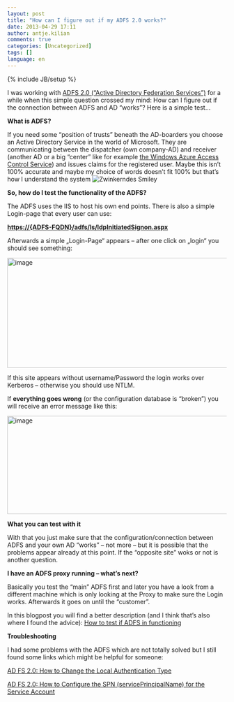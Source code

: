 ```yaml
---
layout: post
title: "How can I figure out if my ADFS 2.0 works?"
date: 2013-04-29 17:11
author: antje.kilian
comments: true
categories: [Uncategorized]
tags: []
language: en
---
```

{% include JB/setup %}
&nbsp;

I was working with <a href="http://technet.microsoft.com/en-us/library/adfs2(v=ws.10).aspx">ADFS 2.0 (“Active Directory Federation Services”)</a> for a while when this simple question crossed my mind: How can I figure out if the connection between ADFS and AD “works”? Here is a simple test…

<strong> </strong>

<strong>What is ADFS?</strong>

If you need some “position of trusts” beneath the AD-boarders you choose an Active Directory Service in the world of Microsoft. They are communicating between the dispatcher (own company-AD) and receiver (another AD or a big “center” like for example <a href="http://en.wikipedia.org/wiki/Access_Control_Service">the Windows Azure Access Control Service</a>) and issues claims for the registered user. Maybe this isn’t 100% accurate and maybe my choice of words doesn’t fit 100% but that’s how I understand the system <img class="wlEmoticon wlEmoticon-winkingsmile" style="border-style: none;" src="{{BASE_PATH}}/assets/wp-images-en/wlEmoticon-winkingsmile53.png" alt="Zwinkerndes Smiley" />

<strong> </strong>

<strong>So, how do I test the functionality of the ADFS?</strong>

The ADFS uses the IIS to host his own end points. There is also a simple Login-page that every user can use:

<strong><a href="https://%7badfs-fqdn%7d/adfs/ls/IdpInitiatedSignon.aspx">https://{ADFS-FQDN}/adfs/ls/IdpInitiatedSignon.aspx</a></strong>

Afterwards a simple „Login-Page“ appears – after one click on „login“ you should see something:

<img style="background-image: none; padding-left: 0px; padding-right: 0px; padding-top: 0px; border: 0px;" title="image" src="http://code-inside.de/blog/wp-content/uploads/image_thumb983.png" border="0" alt="image" width="558" height="252" />

If this site appears without username/Password the login works over Kerberos – otherwise you should use NTLM.

If <strong>everything goes wrong</strong> (or the configuration database is “broken”) you will receive an error message like this:

<img style="background-image: none; padding-left: 0px; padding-right: 0px; padding-top: 0px; border: 0px;" title="image" src="http://code-inside.de/blog/wp-content/uploads/image_thumb984.png" border="0" alt="image" width="550" height="225" />

<strong></strong>

<strong>What you can test with it</strong>

With that you just make sure that the configuration/connection between ADFS and your own AD “works” – not more – but it is possible that the problems appear already at this point. If the “opposite site” woks or not is another question.

<strong>I have an ADFS proxy running – what’s next?</strong>

Basically you test the “main” ADFS first and later you have a look from a different machine which is only looking at the Proxy to make sure the Login works. Afterwards it goes on until the “customer”.

In this blogpost you will find a better description (and I think that’s also where I found the advice): <a href="http://www.dagint.com/2011/10/how-to-test-if-adfs-is-functioning/">How to test if ADFS in functioning</a>

<strong>Troubleshooting</strong>

I had some problems with the ADFS which are not totally solved but I still found some links which might be helpful for someone:

<a href="http://social.technet.microsoft.com/wiki/contents/articles/1600.ad-fs-2-0-how-to-change-the-local-authentication-type.aspx">AD FS 2.0: How to Change the Local Authentication Type</a>

<a href="http://social.technet.microsoft.com/wiki/contents/articles/ad-fs-2-0-how-to-configure-the-spn-serviceprincipalname-for-the-service-account.aspx">AD FS 2.0: How to Configure the SPN (servicePrincipalName) for the Service Account</a>
